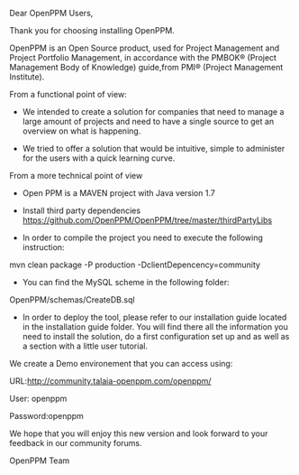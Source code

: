 
Dear OpenPPM Users,


Thank you for choosing installing OpenPPM.


OpenPPM is an Open Source  product, used for Project Management and Project Portfolio Management, 
in accordance with the PMBOK® (Project Management Body of Knowledge) guide,from PMI® (Project Management Institute).



From a functional point of view: 


- We intended to create a solution for companies that need to manage a large amount of projects and need to have a single source to get an overview on what is happening.


- We tried to offer a solution that would be intuitive, simple to administer for the users with a quick learning curve.




From a more technical point of view


- Open PPM is a MAVEN project with Java version 1.7

- Install third party dependencies https://github.com/OpenPPM/OpenPPM/tree/master/thirdPartyLibs

- In order to compile the project you need to execute the following instruction:

mvn clean package -P production -DclientDepencency=community


- You can find the MySQL scheme in the following folder:

OpenPPM/schemas/CreateDB.sql


- In order to deploy the tool, please refer to our installation guide located in the installation guide folder. You will find there all the information you need to install the solution, 
do a first configuration set up and as well as a section with a little user tutorial.



We create a Demo environement that you can access using:

URL:http://community.talaia-openppm.com/openppm/

User: openppm

Password:openppm


We hope that you will enjoy this new version and look forward to your feedback in our community forums.


OpenPPM Team
